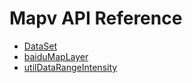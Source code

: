 # Mapv API Reference
* [DataSet](https://github.com/huiyan-fe/mapv/blob/master/src/data/DataSet.md)
* [baiduMapLayer](https://github.com/huiyan-fe/mapv/blob/master/src/map/baidu-map/Layer.md)
* [utilDataRangeIntensity](https://github.com/huiyan-fe/mapv/blob/master/src/utils/data-range/Intensity.md)
